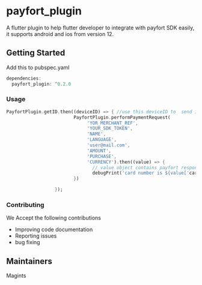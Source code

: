 # payfort_plugin

A flutter plugin to help flutter developer to integrate with payfort SDK easily, it supports android and ios from version 12.



## Getting Started

Add this to pubspec.yaml

```dart
dependencies:
  payfort_plugin: ^0.2.0
```

### Usage

```dart
PayfortPlugin.getID.then((deviceID) => { //use this deviceID to  send it to your server to get YOR_MERCHANT_REF and YOUR_SDK_TOKEN
                         PayfortPlugin.performPaymentRequest(
                              'YOR_MERCHANT_REF',
                              'YOUR_SDK_TOKEN',
                              'NAME',
                              'LANGUAGE',
                              'user@mail.com',
                              'AMOUNT',
                              'PURCHASE',
                              'CURRENCY').then((value) => {
                                // value object contains payfort response, such card number, transaction reference, ...
                                debugPrint('card number is ${value['card_number']}')
                         })

                  });
```
### Contributing 

We Accept the following contributions

* Improving code documentation 
* Reporting issues
* bug fixing

## Maintainers

Magints


